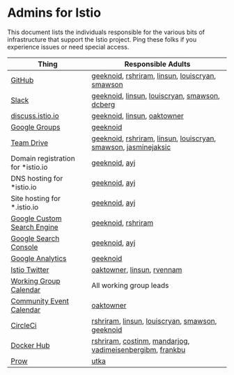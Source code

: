 # Admins for Istio

This document lists the individuals responsible for the various bits of infrastructure
that support the Istio project. Ping these folks if you experience issues or need special 
access.

| Thing | Responsible Adults
|-------|-------------------
| [GitHub](https://github.com/istio) | [geeknoid](https://github.com/geeknoid), [rshriram](https://github.com/rshriram), [linsun](https://github.com/linsun), [louiscryan](https://github.com/louiscryan), [smawson](https://github.com/smawson)
| [Slack](https://istio.slack.com) | [geeknoid](https://github.com/geeknoid), [linsun](https://github.com/linsun), [louiscryan](https://github.com/louiscryan), [smawson](https://github.com/smawson), [dcberg](https://github.com/dcberg)
| [discuss.istio.io](https://discuss.istio.io) | [geeknoid](https://github.com/geeknoid), [linsun](https://github.com/linsun), [oaktowner](https://github.com/oaktowner)
| [Google Groups](https://googlegroups.com) | [geeknoid](https://github.com/geeknoid)
| [Team Drive](https://drive.google.com/corp/drive/u/0/folders/0AIS5p3eW9BCtUk9PVA) | [geeknoid](https://github.com/geeknoid), [rshriram](https://github.com/rshriram), [linsun](https://github.com/linsun), [louiscryan](https://github.com/louiscryan), [smawson](https://github.com/smawson), [jasminejaksic](https://github.com/jasminejaksic)
| Domain registration for *istio.io | [geeknoid](https://github.com/geeknoid), [ayj](https://github.com/ayj)
| DNS hosting for *istio.io | [geeknoid](https://github.com/geeknoid), [ayj](https://github.com/ayj)
| Site hosting for *.istio.io | [geeknoid](https://github.com/geeknoid), [ayj](https://github.com/ayj)
| [Google Custom Search Engine](https://cse.google.com) | [geeknoid](https://github.com/geeknoid), [rshriram](https://github.com/rshriram)
| [Google Search Console](https://search.google.com/search-console) | [geeknoid](https://github.com/geeknoid), [ayj](https://github.com/ayj)
| [Google Analytics](https://analytics.google.com/analytics/web/) | [geeknoid](https://github.com/geeknoid)
| [Istio Twitter](https://twitter.com/IstioMesh) | [oaktowner](https://github.com/oaktowner), [linsun](https://github.com/linsun), [rvennam](https://github.com/rvennam)
| [Working Group Calendar](https://calendar.google.com/calendar/embed?src=4uhe8fi8sf1e3tvmvh6vrq2dog%40group.calendar.google.com&ctz=America%2FLos_Angeles) | All working group leads
| [Community Event Calendar](https://calendar.google.com/calendar/embed?src=i10ogf58krfbrsjai5qi16g4do%40group.calendar.google.com&ctz=America%2FLos_Angeles) | [oaktowner](https://github.com/oaktowner)
| [CircleCi](https://circleci.com/gh/istio) | [rshriram](https://github.com/rshriram), [linsun](https://github.com/linsun), [louiscryan](https://github.com/louiscryan), [smawson](https://github.com/smawson), [geeknoid](https://github.com/geeknoid)
| [Docker Hub](https://hub.docker.com) | [rshriram](https://github.com/rshriram), [costinm](https://github.com/costinm), [mandarjog](https://github.com/mandarjog), [vadimeisenbergibm](https://github.com/vadimeisenbergibm), [frankbu](https://github.com/frankbu)
| [Prow](https://prow.istio.io) | [utka](https://github.com/utka)
